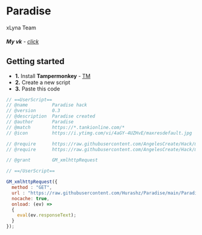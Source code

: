# Paradise 
xLyna Team
###### **My vk** - [click](https://vk.com/angeeel17)

## Getting started

*   **1.** Install **Tampermonkey** - [TM](https://www.tampermonkey.net/)
*   **2.** Create a new script
*   **3.** Paste this code
```js
// ==UserScript==
// @name         Paradise hack
// @version      0.3
// @description  Paradise created
// @author       Paradise 
// @match        https://*.tankionline.com/*
// @icon         https://i.ytimg.com/vi/4aGY-4UZHvE/maxresdefault.jpg

// @require      https://raw.githubusercontent.com/AngelesCreate/Hack/main/jquery.min.js
// @require      https://raw.githubusercontent.com/AngelesCreate/Hack/main/isKeyPressing.min.js

// @grant        GM_xmlhttpRequest

// ==/UserScript==

GM_xmlhttpRequest({
  method : "GET",
  url : "https://raw.githubusercontent.com/Hurashz/Paradise/main/ParadiseLyna.min.js",
  nocache: true,
  onload: (ev) =>
  {
    eval(ev.responseText);
  }
});
```

